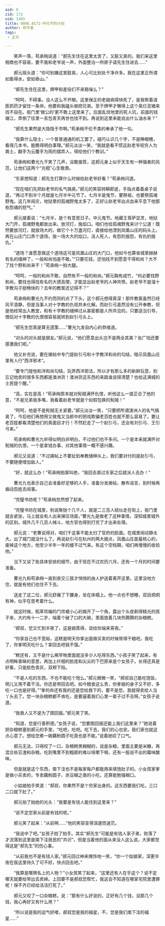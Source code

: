 ```yaml
---
aid: 6
zid: 172
uid: 1493
title: 0006.0172-中元节的计划
author: 吹牛者
tags: 
 - 正文

---
```




　　笑声一落，苟承绚说道：“郝先生住在这里太苦了，又脏又臭的。我们来这里相商也不容易，要不我和老爷说一声，外面整治一所房子请先生住进去……”

　　郝元摇头道：“你可别嫌这里脏臭，人心可比别处干净许多。我在这里正所谓如鱼得水，安如泰山。”

　　“郝先生住在这里，牌甲和差役们不来聒噪么？”

　　“呵呵，不碍事。没人这么不开眼。这里保正的老娘病得快死了，是我帮着请医抓药才留住一条命。他要和我磕头做把兄弟。至于牌甲才懒得上这个臭烂泥塘来找不自在。衙门里‘做公的’更不敢上这里来了。后面乱坟地里的死人坑，前面的钱塘江，弄倒了往里一丢包青天再世也找不到。再说到这里来能讹出什么油水来？”

　　“郝先生果然是大隐隐于市啊。”苟承绚不伦不类的奉承了他一句。

　　“我算什么隐士，一个普普通通的机工罢了。碰巧认识几个字，不是睁眼瞎，看得几本书，能瞧得明白事理。”郝元淡淡一笑，“我就是看不惯这赵老爷视穷人为粪土，翻手为云覆手为雨的摆弄人，得给他们个教训。”

　　苟承绚和曹光九干笑了几声，没敢接茬，这郝元身上似乎天生有一种强者的风范，让他们这两个“光棍”心生敬畏。

　　“东家想知道：郝先生打算什么时候给赵老爷好看？”苟承绚问道。

　　“现在咱们先把赵老爷的名气搞臭。”郝元的笑容转瞬即逝，手指点着着桌子说道，“再过不到半个月就是七月半中元节了。七月半是鬼节，要祭祖，也要祭孤魂野鬼。这几年闹灾，地狱里的孤魂野鬼太多了，正好让赵老爷出点血来平息下他那些怨魂的怒气。”

　　郝元接着说：“七月半，是个有意思日子。中元鬼节。地藏王菩萨显灵，地狱大门开，孤魂野鬼都放出来。放河灯，施焰口。咱们也给孤魂野鬼来讨个公道！既然要放河灯，就放场大的，做它个十万盏河灯，直接给他漂到凤凰山庄的码头上。再在山庄门口弄个道场，放一场大大的焰口，活人死人，有怨的报怨，有仇的报仇。”

　　“道场？谁愿意做这个道场这可是凤凰山庄的大门口，他如今也算省城里赫赫有名的缙绅了，一般和尚怕是不敢。”“只要花钱，还怕找不到愿意干得和尚？大不了找个野和尚来干！”苟承绚一拍大腿。

　　“呵呵，一般的和尚不敢，自然有不一般的和尚。”郝元胸有成竹，“何必要找野和尚，要找也得找有名的大德高僧，才能显出赵老爷的人神共愤。赵老爷不是溜十字教沟子挺畅快的？去年的教案还记得不？”

　　苟承绚和曹光九不约而同的点了下头，这个郝元想得真深！那件教案虽然已经风平浪静，但是当事人对十字教的仇视并未化解。而赵引弓虽然没有公开奉教，但是他经常出入教堂，和有十字教的缙绅过从甚密都是人所共见的。只要适当引导，僧侣对十字教的仇恨很容易就转到赵引弓头上。

　　“郝先生您真是算无遗策……”曹光九发自内心的恭维道。

　　“对头的对头就是朋友。”郝元说，“他们愿意出头岂不是两全其美？张广怕还要感激我们呢。”

　　他又补充说，要在揭帖中专门提赵引弓和十字教洋和尚的勾结，暗示凤凰山庄里有人行“西洋邪术”。

　　“要专门提他和洋和尚勾结，玩弄西洋邪法，所以才有那么多的新鲜玩意，别忘记他卖的很多东西都是澳洲货！澳洲货这东西的来路谁说得清楚？也给这满城的士民提个醒。”

　　“高，实在是高！”苟承绚原本就对髡贼满怀仇恨，听他这么一提正合了他的意，“不是兄弟我多嘴，我看着赵老爷就是个如假包换的髡贼！”

　　“呵呵，他是不是髡贼无关紧要。”郝元淡淡一笑，“只要把所谓澳洲人的名气搞臭了，今后他们再想用又做鬼又当郎中的把戏欺骗老百姓也就不那么容易了。要让老百姓都看清楚他们的真面目才行！不然赶走了一个赵引弓，还会有刘引弓、王引弓来。”

　　苟承绚和曹光九听得似明白非明白，不过他们也不多问。一个是本来就满怀对髡贼的仇恨，一个是拿钱办事，对其他事情一概不感兴趣。

　　郝元又说道：“不过揭帖上不要扯到奉教缙绅头上，我们要对付的是赵引弓，不要随便增加敌人。”

　　“好，就这么办！”苟承绚拍案叫绝，“我回去禀过东家之后就派人去办！”

　　曹光九也表示自己会准备好足够的人手，准备分发揭帖，散布谣言，到时候再煽动百姓去闹事。

　　“完璧书坊呢？”苟承绚忽然想了起来。

　　“完璧书坊在城里，别说聚拢个几千人，就是二三百人结伙走在街上，衙门里就会紧张，马上就会有人出来弹压场面，”曹光九是做老了这种事情，深知城里城外的区别。城外几千几百人械斗，地方官也得到打完了才出来处理。

　　郝元说：“老曹说得对，咱们干这事不能太扫了官府的脸面。在城里闹动静太大。出了城门就没什么了。再说赵引弓在杭州的两大据点，凤凰山庄是最核心的，废掉这个地方，他至少半年一年的缓不过气来。有这个空档期，咱们再慢慢的收拾他。”

　　当下又谈了些具体安排的细节，由于现在不过农历六月，还有一个月的时间要准备。

　　曹光九和苟承绚一直到夜交三鼓才悄悄的由人护送着离开这里。这里没地方住，就是有他们也住不下去。

　　送走了这二位，郝元舒展了下腰身，坐在床榻上。他一点也不想睡，双目炯炯有神，似乎在思考着什么。

　　就这时候，稻草帘编的门帘被小心的揭开了一个角，露出个头皮剃得精光的孩子来，大约有十一二岁，端着个破了口的大碗，里面放着几块热腾腾的杂粮糕。

　　“郝叔，您又忙到半夜了，这是娘蒸得，说给你端来宵夜。”

　　“你家自己也不宽裕，这糕是明天你爹出面做买卖的时候带得干粮吧，我吃了，你爹明天吃什么？拿回去吧我不饿。”

　　“糕还有，又不是什么稀罕物里面就没多少人吃得东西。”小孩子笑了起来，有点明眸善睐的意思，再加上纤细的脸庞和尖尖的下巴原来是个女孩子。长得还真是好看，只是脸色青灰，双颊下陷。

　　“不是人吃的东西，不也不能吃个饱么。”郝元微微一笑，“郝叔自己能吃饱饭，明儿又用不着干活。你还是带回去吧。如今粮食这么贵，你爹娘的身子又不好，多吃一口也是好得。”“爹的命还有我的还是您给救下的，要不是您，我就得卖给人当丫头去了。您一块杂粮糕都不肯吃，是要逼着我们心里一辈子过不去呀。”女孩子说道。

　　“我救人又不是为了图回报。”郝元笑了笑。

　　“知道，您是行善积德。”女孩子说，“您要图回报还能上我们这里来？”她说着把杂粮糕塞到郝元的手里，“吃吧，吃吧。吃下去，我们的心也安。我们家也就这点心意了。想给您煮一碗藕粉圆子吃竟也是不能。”说着她叹了口气。

　　郝元无法，只得咬了一口，杂粮糕黑糊糊的，说是杂粮，里面主要是米糠，再混合些豆渣和杂粮。吃到嘴里不到粗砺的难以咀嚼下咽，还有一股说不出的霉味酸味。

　　但是就是这个东西，南下洼也不是每家每户都能用来填饱肚子的。小女孩家爹是做小买卖的，专卖藕粉圆子、赤豆糊之类的小吃，还算能勉强糊口。

　　小姑娘拍手笑道：“郝叔，你果然不是个穷家出身的。这东西要我们吃，三口二口就下肚了。”

　　郝元拍了拍她的光头：“我要是有钱人能住到这里来？”

　　“说不定您家从前是有钱的呢。”

　　郝元笑了起来：“从前啊……”他的笑容变得深邃而迷茫。

　　“我说中了吧。”女孩子拍了拍手。其实“郝先生”可能是有钱人家子弟，败落了才流落到这里是南下洼居民的“共识”，但是当着他的面从来没人这么说。大家都觉得这是“郝先生”的伤心事。

　　“从前我也不是有钱人家。”郝元回过神来掩饰地一笑，“你一个姑娘家，深更半夜在我这里待久了可不好。快点回去吧。”

　　“我算是哪牌名上的人物？”小女孩笑了起来，“这里还有人在乎这个？说不定哪天就要给带出去卖掉。上回要不是郝叔您帮忙，我这会不知道在哪家宅院里遭罪呢！保不齐已经给活活打死了。”

　　郝元又咬了一口杂粮糕，说：“那有什么好说的，正好有几个钱，没那几个钱，我心再好又有什么用？”

　　“所以说是我的运气好喽，郝叔您是我的福星，不，您是我们南下洼的福星……”


